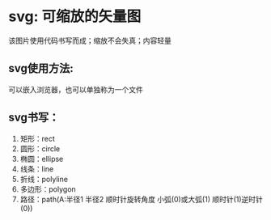 # svg: 可缩放的矢量图  
 该图片使用代码书写而成；缩放不会失真；内容轻量
## svg使用方法:  
 可以嵌入浏览器，也可以单独称为一个文件
## svg书写：
 1. 矩形：rect
 2. 圆形：circle
 3. 椭圆：ellipse
 4. 线条：line
 5. 折线：polyline
 6. 多边形：polygon
 7. 路径：path(A:半径1 半径2 顺时针旋转角度 小弧(0)或大弧(1) 顺时针(1)逆时针(0))